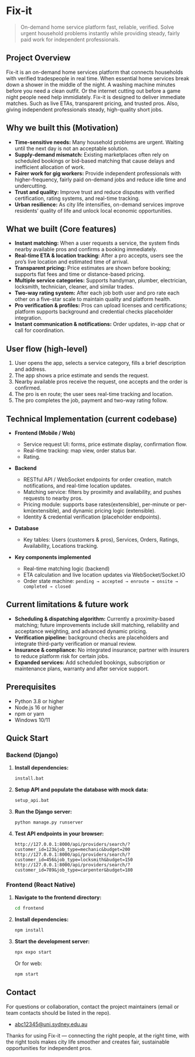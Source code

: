 # Fix-it

> On-demand home service platform fast, reliable, verified. Solve urgent household problems instantly while providing steady, fairly paid work for independent professionals.

## Project Overview

Fix-it is an on-demand home services platform that connects households with verified tradespeople in real time. When essential home services break down a shower in the middle of the night. A washing machine minutes before you need a clean outfit. Or the internet cutting out before a game night people need help immidiately. Fix-it is designed to deliver immediate matches. Such as live ETAs, transparent pricing, and trusted pros. Also, giving independent professionals steady, high-quality short jobs.

## Why we built this (Motivation)

* **Time-sensitive needs:** Many household problems are urgent. Waiting until the next day is not an acceptable solution.
* **Supply-demand mismatch:** Existing marketplaces often rely on scheduled bookings or bid-based matching that cause delays and inefficient allocation of work.
* **Fairer work for gig workers:** Provide independent professionals with higher-frequency, fairly paid on-demand jobs and reduce idle time and undercutting.
* **Trust and quality:** Improve trust and reduce disputes with verified certification, rating systems, and real-time tracking.
* **Urban resilience:** As city life intensifies, on-demand services improve residents’ quality of life and unlock local economic opportunities.

## What we built (Core features)

* **Instant matching:** When a user requests a service, the system finds nearby available pros and confirms a booking immediately.
* **Real-time ETA & location tracking:** After a pro accepts, users see the pro’s live location and estimated time of arrival.
* **Transparent pricing:** Price estimates are shown before booking; supports flat fees and time or distance-based pricing.
* **Multiple service categories:** Supports handyman, plumber, electrician, locksmith, technician, cleaner, and similar trades.
* **Two-way rating system:** After each job both user and pro rate each other on a five-star scale to maintain quality and platform health.
* **Pro verification & profiles:** Pros can upload licenses and certifications; platform supports background and credential checks placeholder integration.
* **Instant communication & notifications:** Order updates, in-app chat or call for coordination.

## User flow (high-level)

1. User opens the app, selects a service category, fills a brief description and address.
2. The app shows a price estimate and sends the request.
3. Nearby available pros receive the request, one accepts and the order is confirmed.
4. The pro is en route; the user sees real-time tracking and location.
5. The pro completes the job, payment and two-way rating follow.

## Technical Implementation (current codebase)

* **Frontend (Mobile / Web)**

  * Service request UI: forms, price estimate display, confirmation flow.
  * Real-time tracking: map view, order status bar.
  * Rating.

* **Backend**

  * RESTful API / WebSocket endpoints for order creation, match notifications, and real-time location updates.
  * Matching service: filters by proximity and availability, and pushes requests to nearby pros.
  * Pricing module: supports base rates(extensible), per-minute or per-km(extensible), and dynamic pricing logic (extensible).
  * Identity & credential verification (placeholder endpoints).

* **Database**

  * Key tables: Users (customers & pros), Services, Orders, Ratings, Availability, Locations tracking.

* **Key components implemented**

  * Real-time matching logic (backend)
  * ETA calculation and live location updates via WebSocket/Socket.IO
  * Order state machine: `pending → accepted → enroute → onsite → completed → closed`

## Current limitations & future work

* **Scheduling & dispatching algorithm:** Currently a proximity-based matching; future improvements include skill matching, reliability and acceptance weighting, and advanced dynamic pricing.
* **Verification pipeline:** background checks are placeholders and integrate third-party verification or manual review.
* **Insurance & compliance:** No integrated insurance; partner with insurers to reduce platform risk for certain jobs.
* **Expanded services:** Add scheduled bookings, subscription or maintenance plans, warranty and after service support.


## Prerequisites

- Python 3.8 or higher
- Node.js 16 or higher
- npm or yarn
- Windows 10/11

## Quick Start

### Backend (Django)

1. **Install dependencies:**
   ```cmd
   install.bat
   ```

2. **Setup API and populate the database with mock data:**
   ```cmd
   setup_api.bat
   ```

3. **Run the Django server:**
   ```cmd
   python manage.py runserver
   ```

4. **Test API endpoints in your browser:**
   ```
   http://127.0.0.1:8000/api/providers/search/?customer_id=123&job_type=mechanic&budget=200
   http://127.0.0.1:8000/api/providers/search/?customer_id=456&job_type=locksmith&budget=150
   http://127.0.0.1:8000/api/providers/search/?customer_id=789&job_type=carpenter&budget=180
   ```

### Frontend (React Native)

1. **Navigate to the frontend directory:**
   ```cmd
   cd frontend
   ```

2. **Install dependencies:**
   ```cmd
   npm install
   ```

3. **Start the development server:**
   ```cmd
   npx expo start
   ```
   Or for web:
   ```cmd
   npm start
   ```

## Contact

For questions or collaboration, contact the project maintainers (email or team contacts should be listed in the repo).

 - abc12345@uni.sydney.edu.au

Thanks for using Fix-it — connecting the right people, at the right time, with the right tools makes city life smoother and creates fair, sustainable opportunities for independent pros.
